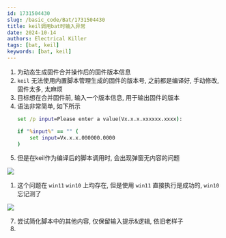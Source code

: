 ```yaml
---
id: 1731504430
slug: /basic_code/Bat/1731504430
title: keil调用bat时输入异常
date: 2024-10-14
authors: Electrical Killer
tags: [bat, keil]
keywords: [bat, keil]
---
```


1. 为动态生成固件合并操作后的固件版本信息
2. `keil` 无法使用内置脚本管理生成的固件的版本号, 之前都是编译好, 手动修改, 固件太多, 太麻烦
3. 目标想在合并固件前, 输入一个版本信息, 用于输出固件的版本
4. 语法非常简单, 如下所示
    ```bat
    set /p input=Please enter a value(Vx.x.x.xxxxxx.xxxx): 
    
    if "%input%" == "" (
        set input=Vx.x.x.000000.0000
    ) 
    ```
5. 但是在keil作为编译后的脚本调用时, 会出现弹窗无内容的问题

<img src="https://img.eksnotebook.com/images/202410142215127.png" />

1. 这个问题在 `win11` `win10` 上均存在, 但是使用 `win11` 直接执行是成功的, `win10` 忘记测了

<img src="https://img.eksnotebook.com/images/202410142217471.png"/>

7. 尝试简化脚本中的其他内容, 仅保留输入提示&逻辑, 依旧老样子
8. 
